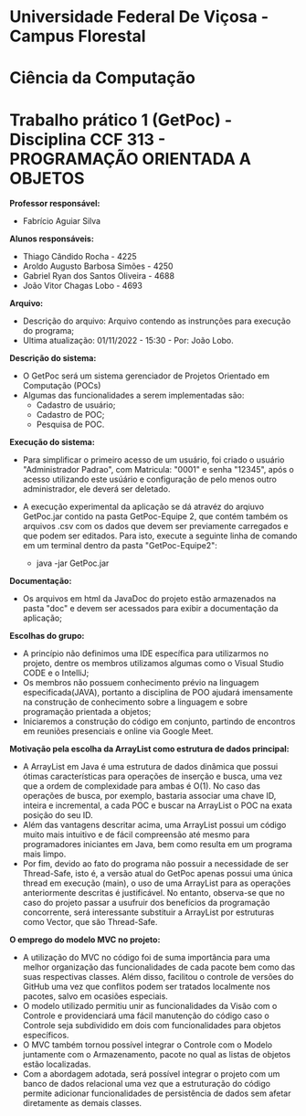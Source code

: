 # Universidade Federal De Viçosa - Campus Florestal
# Ciência da Computação
# Trabalho prático 1 (GetPoc) - Disciplina CCF 313 - PROGRAMAÇÃO ORIENTADA A OBJETOS

**Professor responsável:** 

  - Fabrício Aguiar Silva
    
**Alunos responsáveis:**

  - Thiago Cândido Rocha - 4225 
  - Aroldo Augusto Barbosa Simões - 4250
  - Gabriel Ryan dos Santos Oliveira - 4688
  - João Vitor Chagas Lobo - 4693

**Arquivo:**

  - Descrição do arquivo: Arquivo contendo as instrunções para execução do programa;
  - Ultima atualização: 01/11/2022 - 15:30 - Por: João Lobo.

**Descrição do sistema:**

  - O GetPoc será um sistema gerenciador de Projetos Orientado em Computação (POCs)
  - Algumas das funcionalidades a serem implementadas são:
      - Cadastro de usuário;
      - Cadastro de POC;
      - Pesquisa de POC.

**Execução do sistema:**

  - Para simplificar o primeiro acesso de um usuário, foi criado o usuário "Administrador Padrao", com Matricula: "0001" e senha "12345", após o acesso utilizando este usúário e configuração de pelo menos outro administrador, ele deverá ser deletado.
  - A execução experimental da aplicação se dá atravéz do arqiuvo GetPoc.jar contido na pasta GetPoc-Equipe 2, que contém também os arquivos .csv com os dados que devem ser previamente carregados e que podem ser editados. Para isto, execute a seguinte linha de comando em um terminal dentro da pasta "GetPoc-Equipe2": 
    
    - java -jar GetPoc.jar 

**Documentação:**

  - Os arquivos em html da JavaDoc do projeto estão armazenados na pasta "doc" e devem ser acessados para exibir a documentação da aplicação;

**Escolhas do grupo:**

  - A princípio não definimos uma IDE específica para utilizarmos no projeto, dentre os membros utilizamos algumas como o Visual Studio CODE e o IntelliJ;
  - Os membros não possuem conhecimento prévio na linguagem especificada(JAVA), portanto a disciplina de POO ajudará imensamente na construção de conhecimento sobre a linguagem e sobre programação prientada a objetos;
  - Iniciaremos a construção do código em conjunto, partindo de encontros em reuniões presenciais e online via Google Meet.
    
**Motivação pela escolha da ArrayList como estrutura de dados principal:**

  - A ArrayList em Java é uma estrutura de dados dinâmica que possui ótimas características para operações de inserção e busca, uma vez que a ordem de complexidade para ambas é O(1). No caso das operações de busca, por exemplo, bastaria associar uma chave ID, inteira e incremental, a cada POC e buscar na ArrayList o POC na exata posição do seu ID.
  - Além das vantagens descritar acima, uma ArrayList possui um código muito mais intuitivo e de fácil compreensão até mesmo para programadores iniciantes em Java, bem como resulta em um programa mais limpo.
  - Por fim, devido ao fato do programa não possuir a necessidade de ser Thread-Safe, isto é, a versão atual do GetPoc apenas possui uma única thread em execução (main), o uso de uma ArrayList para as operações anteriormente descritas é justificável. No entanto, observa-se que no caso do projeto passar a usufruir dos benefícios da programação concorrente, será interessante substituir a ArrayList por estruturas como Vector, que são Thread-Safe. 
    
**O emprego do modelo MVC no projeto:**

  - A utilização do MVC no código foi de suma importância para uma melhor organização das funcionalidades de cada pacote bem como das suas respectivas classes. Além disso, facilitou o controle de versões do GitHub uma vez que conflitos podem ser tratados localmente nos pacotes, salvo em ocasiões especiais.
  - O modelo utilizado permitiu unir as funcionalidades da Visão com o Controle e providenciará uma fácil manutenção do código caso o Controle seja subdividido em dois com funcionalidades para objetos específicos.
  - O MVC também tornou possível integrar o Controle com o Modelo juntamente com o Armazenamento, pacote no qual as listas de objetos estão localizadas.
  - Com a abordagem adotada, será possível integrar o projeto com um banco de dados relacional uma vez que a estruturação do código permite adicionar funcionalidades de persistência de dados sem afetar diretamente as demais classes.
